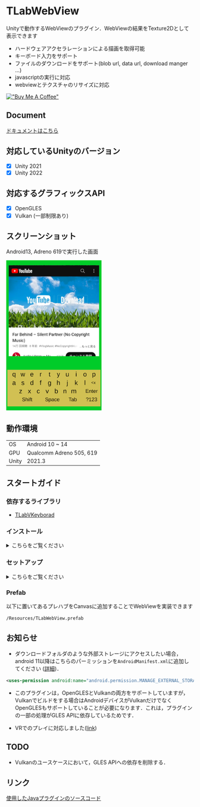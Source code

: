 # TLabWebView  

Unityで動作するWebViewのプラグイン．WebViewの結果をTexture2Dとして表示できます  
- ハードウェアアクセラレーションによる描画を取得可能  
- キーボード入力をサポート  
- ファイルのダウンロードをサポート(blob url, data url, download manger ...)  
- javascriptの実行に対応  
- webviewとテクスチャのリサイズに対応

[!["Buy Me A Coffee"](https://www.buymeacoffee.com/assets/img/custom_images/orange_img.png)](https://www.buymeacoffee.com/tlabaltoh)

## Document
[ドキュメントはこちら](https://tlabgames.gitbook.io/tlabwebview)

## 対応しているUnityのバージョン
- [x] Unity 2021
- [x] Unity 2022

## 対応するグラフィックスAPI
- [x] OpenGLES
- [x] Vulkan (一部制限あり)

## スクリーンショット  
Android13, Adreno 619で実行した画面  

<img src="Media/tlab-webview.png" width="256">

## 動作環境

|       |                          |
| ----- | ------------------------ |
| OS    | Android 10 ~ 14          |
| GPU   | Qualcomm Adreno 505, 619 |
| Unity | 2021.3                   |

## スタートガイド

### 依存するライブラリ

- [TLabVKeyborad](https://github.com/TLabAltoh/TLabVKeyborad)

### インストール
<details><summary>こちらをご覧ください</summary>

#### Submodule
以下のコマンドでリポジトリをクローンしてください
```
git clone https://github.com/TLabAltoh/TLabWebView.git
```
or
```
git submodule add https://github.com/TLabAltoh/TLabWebView.git
```

#### UPM
Unity Package Managerで```add package from git ...```から以下のurlでパッケージをダウンロードしてください
```
https://github.com/TLabAltoh/TLabWebView.git#upm
```

</details>

### セットアップ

<details><summary>こちらをご覧ください</summary>

- Build Settings

| Property      | Value   |
| ------------- | ------- |
| Platform      | Android |

- Project Settings

| Property          | Value                                 |
| ----------------- | ------------------------------------- |
| Color Space       | Linear                                |
| Minimum API Level | 26                                    |
| Target API Level  | 30 (Unity 2021), 31 ~ 32 (Unity 2022) |


-  Project Settings --> Player --> Other Settings に以下のシンボルを追加(ビルド時に使用)

```
UNITYWEBVIEW_ANDROID_USES_CLEARTEXT_TRAFFIC
```
```
UNITYWEBVIEW_ANDROID_ENABLE_CAMERA
```
```
UNITYWEBVIEW_ANDROID_ENABLE_MICROPHONE
```

</details>

### Prefab
以下に置いてあるプレハブをCanvasに追加することでWebViewを実装できます
```
/Resources/TLabWebView.prefab
```

## お知らせ
- ダウンロードフォルダのような外部ストレージにアクセスしたい場合，android 11以降はこちらのパーミッションを```AndroidManifest.xml```に追加してください ([詳細](https://developer.android.com/training/data-storage/manage-all-files?hl=ja))．
```.xml
<uses-permission android:name="android.permission.MANAGE_EXTERNAL_STORAGE" />
```

- このプラグインは，OpenGLESとVulkanの両方をサポートしていますが，Vulkanでビルドをする場合はAndroidデバイスがVulkanだけでなくOpenGLESもサポートしていることが必要になります．これは，プラグインの一部の処理がGLES APIに依存しているためです．

- VRでのプレイに対応しました([link](https://github.com/TLabAltoh/TLabWebViewVR))

## TODO
- Vulkanのユースケースにおいて，GLES APIへの依存を削除する．

## リンク
[使用したJavaプラグインのソースコード](https://github.com/TLabAltoh/TLabWebViewPlugin)
